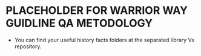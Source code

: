 # PLACEHOLDER FOR WARRIOR WAY GUIDLINE QA METODOLOGY

- You can find your useful history facts folders at the separated library Vx repository.
